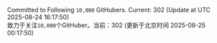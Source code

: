 Committed to Following `10,000` GitHubers. Current: <!-- FOLLOWING_COUNT -->302<!-- FOLLOWING_COUNT --> (Update at UTC <!-- LAST_UPDATED -->2025-08-24 16:17:50<!-- LAST_UPDATED -->)<br>
致力于关注`10,000`个GitHuber。当前：<!-- FOLLOWING_COUNT -->302<!-- FOLLOWING_COUNT --> (更新于北京时间 <!-- LAST_UPDATED_CST -->2025-08-25 00:17:50<!-- LAST_UPDATED_CST -->)
